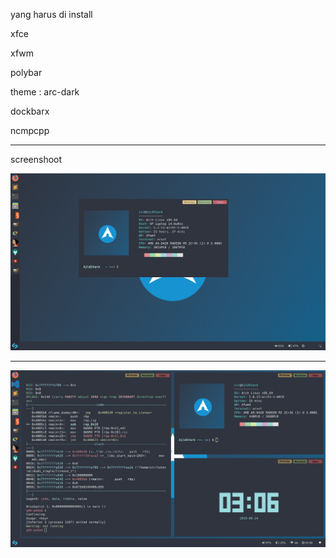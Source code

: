 yang harus di install

xfce

xfwm

polybar

theme : arc-dark

dockbarx

ncmpcpp 

-------------------------
screenshoot


![](screenshoot.png)


-------------------------


![](screenshoot2.png)
